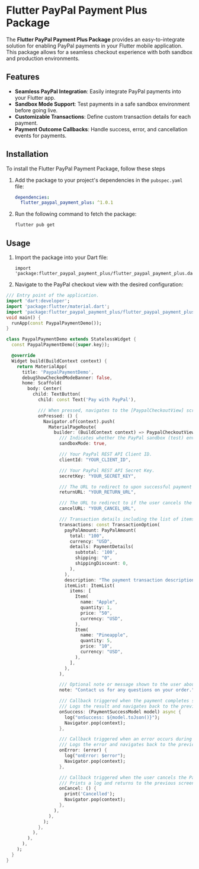 
# Flutter PayPal Payment Plus Package

The **Flutter PayPal Payment Plus Package** provides an easy-to-integrate solution for enabling PayPal payments in your Flutter mobile application. This package allows for a seamless checkout experience with both sandbox and production environments.

## Features

- **Seamless PayPal Integration**: Easily integrate PayPal payments into your Flutter app.
- **Sandbox Mode Support**: Test payments in a safe sandbox environment before going live.
- **Customizable Transactions**: Define custom transaction details for each payment.
- **Payment Outcome Callbacks**: Handle success, error, and cancellation events for payments.

## Installation

To install the Flutter PayPal Payment Package, follow these steps

1. Add the package to your project's dependencies in the `pubspec.yaml` file:
   ```yaml
   dependencies:
     flutter_paypal_payment_plus: ^1.0.1
    ``` 
2. Run the following command to fetch the package:

    ``` 
    flutter pub get
    ``` 

## Usage
1. Import the package into your Dart file:

    ``` 
    import 'package:flutter_paypal_payment_plus/flutter_paypal_payment_plus.dart';
    ```
2. Navigate to the PayPal checkout view with the desired configuration:
```dart
/// Entry point of the application.
import 'dart:developer';
import 'package:flutter/material.dart';
import 'package:flutter_paypal_payment_plus/flutter_paypal_payment_plus.dart';
void main() {
  runApp(const PaypalPaymentDemo());
}

class PaypalPaymentDemo extends StatelessWidget {
  const PaypalPaymentDemo({super.key});

  @override
  Widget build(BuildContext context) {
    return MaterialApp(
      title: 'PaypalPaymentDemo',
      debugShowCheckedModeBanner: false,
      home: Scaffold(
        body: Center(
          child: TextButton(
            child: const Text('Pay with PayPal'),

            /// When pressed, navigates to the [PaypalCheckoutView] screen to initiate a PayPal payment.
            onPressed: () {
              Navigator.of(context).push(
                MaterialPageRoute(
                  builder: (BuildContext context) => PaypalCheckoutView(
                    /// Indicates whether the PayPal sandbox (test) environment should be used.
                    sandboxMode: true,

                    /// Your PayPal REST API Client ID.
                    clientId: "YOUR_CLIENT_ID",

                    /// Your PayPal REST API Secret Key.
                    secretKey: "YOUR_SECRET_KEY",

                    /// The URL to redirect to upon successful payment completion.
                    returnURL: "YOUR_RETURN_URL",

                    /// The URL to redirect to if the user cancels the payment.
                    cancelURL: "YOUR_CANCEL_URL",

                    /// Transaction details including the list of items and total payment amount.
                    transactions: const TransactionOption(
                      payPalAmount: PayPalAmount(
                        total: "100",
                        currency: "USD",
                        details: PaymentDetails(
                          subtotal: '100',
                          shipping: "0",
                          shippingDiscount: 0,
                        ),
                      ),
                      description: "The payment transaction description.",
                      itemList: ItemList(
                        items: [
                          Item(
                            name: "Apple",
                            quantity: 1,
                            price: "50",
                            currency: "USD",
                          ),
                          Item(
                            name: "Pineapple",
                            quantity: 5,
                            price: "10",
                            currency: "USD",
                          ),
                        ],
                      ),
                    ),

                    /// Optional note or message shown to the user about the payment.
                    note: "Contact us for any questions on your order.",

                    /// Callback triggered when the payment completes successfully.
                    /// Logs the result and navigates back to the previous screen.
                    onSuccess: (PaymentSuccessModel model) async {
                      log("onSuccess: ${model.toJson()}");
                      Navigator.pop(context);
                    },

                    /// Callback triggered when an error occurs during the payment process.
                    /// Logs the error and navigates back to the previous screen.
                    onError: (error) {
                      log("onError: $error");
                      Navigator.pop(context);
                    },

                    /// Callback triggered when the user cancels the PayPal payment.
                    /// Prints a log and returns to the previous screen.
                    onCancel: () {
                      print('Cancelled');
                      Navigator.pop(context);
                    },
                  ),
                ),
              );
            },
          ),
        ),
      ),
    );
  }
}

``` 
